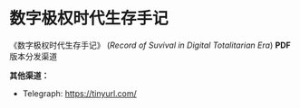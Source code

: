 # 数字极权时代生存手记

《数字极权时代生存手记》 (*Record of Suvival in Digital Totalitarian Era*) **PDF** 版本分发渠道


**其他渠道：**

- Telegraph: https://tinyurl.com/
